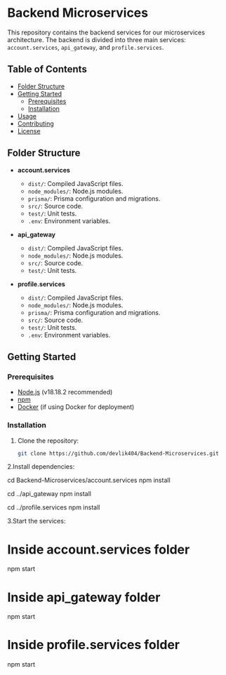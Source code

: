 # Backend Microservices

This repository contains the backend services for our microservices architecture. The backend is divided into three main services: `account.services`, `api_gateway`, and `profile.services`.

## Table of Contents
- [Folder Structure](#folder-structure)
- [Getting Started](#getting-started)
  - [Prerequisites](#prerequisites)
  - [Installation](#installation)
- [Usage](#usage)
- [Contributing](#contributing)
- [License](#license)

## Folder Structure

- **account.services**
  - `dist/`: Compiled JavaScript files.
  - `node_modules/`: Node.js modules.
  - `prisma/`: Prisma configuration and migrations.
  - `src/`: Source code.
  - `test/`: Unit tests.
  - `.env`: Environment variables.

- **api_gateway**
  - `dist/`: Compiled JavaScript files.
  - `node_modules/`: Node.js modules.
  - `src/`: Source code.
  - `test/`: Unit tests.

- **profile.services**
  - `dist/`: Compiled JavaScript files.
  - `node_modules/`: Node.js modules.
  - `prisma/`: Prisma configuration and migrations.
  - `src/`: Source code.
  - `test/`: Unit tests.
  - `.env`: Environment variables.

## Getting Started

### Prerequisites

- [Node.js](https://nodejs.org/) (v18.18.2 recommended)
- [npm](https://www.npmjs.com/)
- [Docker](https://www.docker.com/) (if using Docker for deployment)

### Installation

1. Clone the repository:

   ```bash
   git clone https://github.com/devlik404/Backend-Microservices.git
2.Install dependencies:

cd Backend-Microservices/account.services
npm install

cd ../api_gateway
npm install

cd ../profile.services
npm install

3.Start the services:

# Inside account.services folder
npm start 

# Inside api_gateway folder
npm start

# Inside profile.services folder
npm start
